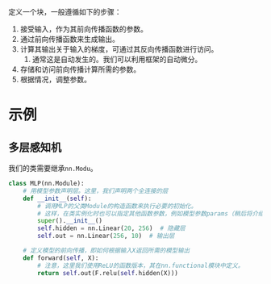 定义一个块，一般遵循如下的步骤：
1. 接受输入，作为其前向传播函数的参数。
2. 通过前向传播函数来生成输出。
3. 计算其输出关于输入的梯度，可通过其反向传播函数进行访问。
	1. 通常这是自动发生的。我们可以利用框架的自动微分。
4. 存储和访问前向传播计算所需的参数。
5. 根据情况，调整参数。

# 示例

## 多层感知机
我们的类需要继承`nn.Modu`。

```python
class MLP(nn.Module):
    # 用模型参数声明层。这里，我们声明两个全连接的层
    def __init__(self):
        # 调用MLP的父类Module的构造函数来执行必要的初始化。
        # 这样，在类实例化时也可以指定其他函数参数，例如模型参数params（稍后将介绍）
        super().__init__()
        self.hidden = nn.Linear(20, 256)  # 隐藏层
        self.out = nn.Linear(256, 10)  # 输出层

    # 定义模型的前向传播，即如何根据输入X返回所需的模型输出
    def forward(self, X):
        # 注意，这里我们使用ReLU的函数版本，其在nn.functional模块中定义。
        return self.out(F.relu(self.hidden(X)))
```